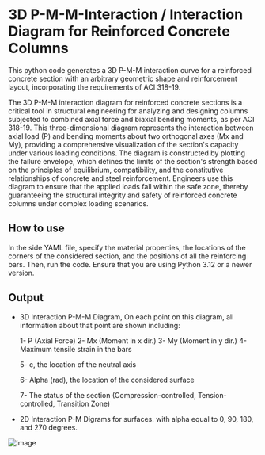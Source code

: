 # 3D P-M-M-Interaction / Interaction Diagram for Reinforced Concrete Columns
This python code generates a 3D P-M-M interaction curve for a reinforced concrete section with an arbitrary geometric shape and reinforcement layout, incorporating the requirements of ACI 318-19.

The 3D P-M-M interaction diagram for reinforced concrete sections is a critical tool in structural engineering for analyzing and designing columns subjected to combined axial force and biaxial bending moments, as per ACI 318-19. This three-dimensional diagram represents the interaction between axial load (P) and bending moments about two orthogonal axes (Mx and My), providing a comprehensive visualization of the section's capacity under various loading conditions. The diagram is constructed by plotting the failure envelope, which defines the limits of the section's strength based on the principles of equilibrium, compatibility, and the constitutive relationships of concrete and steel reinforcement. Engineers use this diagram to ensure that the applied loads fall within the safe zone, thereby guaranteeing the structural integrity and safety of reinforced concrete columns under complex loading scenarios.

## How to use
In the side YAML file, specify the material properties, the locations of the corners of the considered section, and the positions of all the reinforcing bars. Then, run the code. Ensure that you are using Python 3.12 or a newer version.

## Output
- 3D Interaction P-M-M Diagram, On each point on this diagram, all information about that point are shown including:

    1- P (Axial Force)
    2- Mx (Moment in x dir.)
    3- My (Moment in y dir.)
    4- Maximum tensile strain in the bars
  
    5- c, the location of the neutral axis
  
    6- Alpha (rad), the location of the considered surface
  
    7- The status of the section (Compression-controlled, Tension-controlled, Transition Zone)
  
- 2D Interaction P-M Digrams for surfaces. with alpha equal to 0, 90, 180, and 270 degrees.

![image](https://github.com/user-attachments/assets/505bce60-5b32-49e9-8d23-2e41a319ca10)





